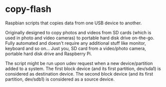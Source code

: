 # copy-flash
Raspbian scripts that copies data from one USB device to another. 

Originally designed to copy photos and videos from SD cards (which is used in photo and video cameras) to portable hard disk drive on-the-go. Fully automated and doesn't require any additional stuff like monitor, keyboard and so on... Just you, SD card from a video/photo camera, portable hard disk drive and Raspberry Pi.

The script might be run upon udev request when a new device/partition added to a system.
The first block device (and its first partition, dev/sda1) is considered as destination device.
The second block device (and its first partition, dev/sdb1) is considered as a source device.
